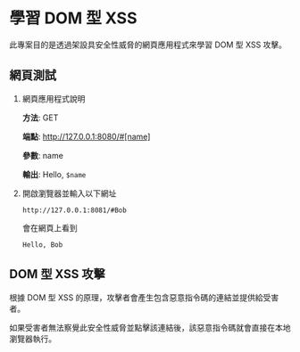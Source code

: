 # 學習 DOM 型 XSS

此專案目的是透過架設具安全性威脅的網頁應用程式來學習 DOM 型 XSS 攻擊。

## 網頁測試
1. 網頁應用程式說明

    **方法**: GET

    **端點**: http://127.0.0.1:8080/#[name]

    **參數**: name

    **輸出**: Hello, ```$name```    

2. 開啟瀏覽器並輸入以下網址

    ```
    http://127.0.0.1:8081/#Bob
    ```
    會在網頁上看到

    ```
    Hello, Bob
    ```

## DOM 型 XSS 攻擊

根據 DOM 型 XSS 的原理，攻擊者會產生包含惡意指令碼的連結並提供給受害者。

如果受害者無法察覺此安全性威脅並點擊該連結後，該惡意指令碼就會直接在本地瀏覽器執行。


 